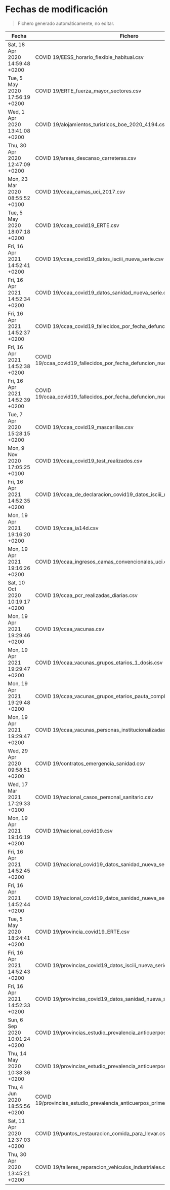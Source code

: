 # Fechas de modificación

> Fichero generado automáticamente, no editar.

| Fecha                           | Fichero                  |
|---------------------------------|--------------------------|
| Sat, 18 Apr 2020 14:59:48 +0200  | COVID 19/EESS_horario_flexible_habitual.csv |
| Tue, 5 May 2020 17:56:19 +0200  | COVID 19/ERTE_fuerza_mayor_sectores.csv |
| Wed, 1 Apr 2020 13:41:08 +0200  | COVID 19/alojamientos_turisticos_boe_2020_4194.csv |
| Thu, 30 Apr 2020 12:47:09 +0200  | COVID 19/areas_descanso_carreteras.csv |
| Mon, 23 Mar 2020 08:55:52 +0100  | COVID 19/ccaa_camas_uci_2017.csv |
| Tue, 5 May 2020 18:07:18 +0200  | COVID 19/ccaa_covid19_ERTE.csv |
| Fri, 16 Apr 2021 14:52:41 +0200  | COVID 19/ccaa_covid19_datos_isciii_nueva_serie.csv |
| Fri, 16 Apr 2021 14:52:34 +0200  | COVID 19/ccaa_covid19_datos_sanidad_nueva_serie.csv |
| Fri, 16 Apr 2021 14:52:37 +0200  | COVID 19/ccaa_covid19_fallecidos_por_fecha_defuncion_nueva_serie.csv |
| Fri, 16 Apr 2021 14:52:38 +0200  | COVID 19/ccaa_covid19_fallecidos_por_fecha_defuncion_nueva_serie_long.csv |
| Fri, 16 Apr 2021 14:52:39 +0200  | COVID 19/ccaa_covid19_fallecidos_por_fecha_defuncion_nueva_serie_original.csv |
| Tue, 7 Apr 2020 15:28:15 +0200  | COVID 19/ccaa_covid19_mascarillas.csv |
| Mon, 9 Nov 2020 17:05:25 +0100  | COVID 19/ccaa_covid19_test_realizados.csv |
| Fri, 16 Apr 2021 14:52:35 +0200  | COVID 19/ccaa_de_declaracion_covid19_datos_isciii_nueva_serie.csv |
| Mon, 19 Apr 2021 19:16:20 +0200  | COVID 19/ccaa_ia14d.csv |
| Mon, 19 Apr 2021 19:16:26 +0200  | COVID 19/ccaa_ingresos_camas_convencionales_uci.csv |
| Sat, 10 Oct 2020 10:19:17 +0200  | COVID 19/ccaa_pcr_realizadas_diarias.csv |
| Mon, 19 Apr 2021 19:29:46 +0200  | COVID 19/ccaa_vacunas.csv |
| Mon, 19 Apr 2021 19:29:47 +0200  | COVID 19/ccaa_vacunas_grupos_etarios_1_dosis.csv |
| Mon, 19 Apr 2021 19:29:48 +0200  | COVID 19/ccaa_vacunas_grupos_etarios_pauta_completa.csv |
| Mon, 19 Apr 2021 19:29:47 +0200  | COVID 19/ccaa_vacunas_personas_institucionalizadas.csv |
| Wed, 29 Apr 2020 09:58:51 +0200  | COVID 19/contratos_emergencia_sanidad.csv |
| Wed, 17 Mar 2021 17:29:33 +0100  | COVID 19/nacional_casos_personal_sanitario.csv |
| Mon, 19 Apr 2021 19:16:19 +0200  | COVID 19/nacional_covid19.csv |
| Fri, 16 Apr 2021 14:52:45 +0200  | COVID 19/nacional_covid19_datos_sanidad_nueva_serie.csv |
| Fri, 16 Apr 2021 14:52:44 +0200  | COVID 19/nacional_covid19_datos_sanidad_nueva_serie_grupos_edad.csv |
| Tue, 5 May 2020 18:24:41 +0200  | COVID 19/provincia_covid19_ERTE.csv |
| Fri, 16 Apr 2021 14:52:43 +0200  | COVID 19/provincias_covid19_datos_isciii_nueva_serie.csv |
| Fri, 16 Apr 2021 14:52:33 +0200  | COVID 19/provincias_covid19_datos_sanidad_nueva_serie.csv |
| Sun, 6 Sep 2020 10:01:24 +0200  | COVID 19/provincias_estudio_prevalencia_anticuerpos_final.csv |
| Thu, 14 May 2020 10:38:36 +0200  | COVID 19/provincias_estudio_prevalencia_anticuerpos_primera_ronda.csv |
| Thu, 4 Jun 2020 18:55:56 +0200  | COVID 19/provincias_estudio_prevalencia_anticuerpos_primera_y_segunda_ronda.csv |
| Sat, 11 Apr 2020 12:37:03 +0200  | COVID 19/puntos_restauracion_comida_para_llevar.csv |
| Thu, 30 Apr 2020 13:45:21 +0200  | COVID 19/talleres_reparacion_vehiculos_industriales.csv |
